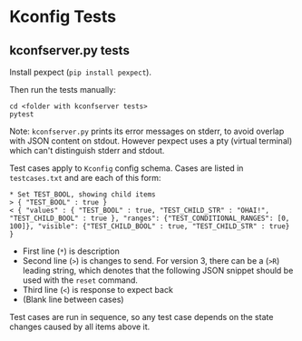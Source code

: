# Kconfig Tests

## kconfserver.py tests

Install pexpect (`pip install pexpect`).

Then run the tests manually:

```
cd <folder with kconfserver tests>
pytest
```

Note: ``kconfserver.py`` prints its error messages on stderr, to avoid overlap with JSON content on stdout. However pexpect uses a pty (virtual terminal) which can't distinguish stderr and stdout.

Test cases apply to `Kconfig` config schema. Cases are listed in `testcases.txt` and are each of this form:

```
* Set TEST_BOOL, showing child items
> { "TEST_BOOL" : true }
< { "values" : { "TEST_BOOL" : true, "TEST_CHILD_STR" : "OHAI!", "TEST_CHILD_BOOL" : true }, "ranges": {"TEST_CONDITIONAL_RANGES": [0, 100]}, "visible": {"TEST_CHILD_BOOL" : true, "TEST_CHILD_STR" : true} }

```

* First line (`*`) is description
* Second line (`>`) is changes to send. For version 3, there can be a (`>R`) leading string, which denotes that the following JSON snippet should be used with the `reset` command.
* Third line (`<`) is response to expect back
* (Blank line between cases)

Test cases are run in sequence, so any test case depends on the state changes caused by all items above it.
